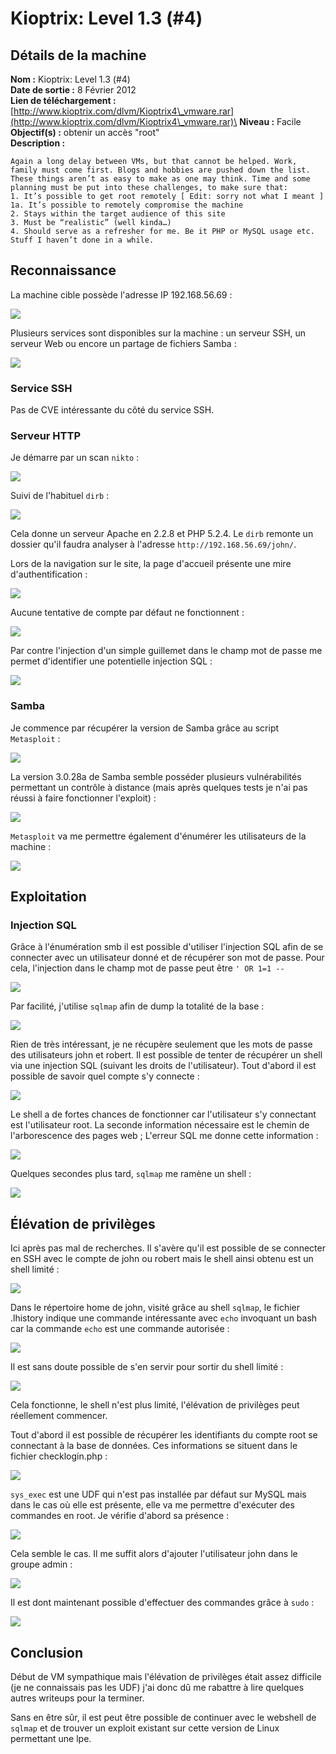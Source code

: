 # Kioptrix: Level 1.3 (#4)

## Détails de la machine

**Nom :** Kioptrix: Level 1.3 (#4)\
**Date de sortie :** 8 Février 2012\
**Lien de téléchargement :** [http://www.kioptrix.com/dlvm/Kioptrix4\_vmware.rar](http://www.kioptrix.com/dlvm/Kioptrix4\_vmware.rar)\
**Niveau :** Facile\
**Objectif(s) :** obtenir un accès "root"\
**Description :**

`Again a long delay between VMs, but that cannot be helped. Work, family must come first. Blogs and hobbies are pushed down the list. These things aren’t as easy to make as one may think. Time and some planning must be put into these challenges, to make sure that:`\
`1. It’s possible to get root remotely [ Edit: sorry not what I meant ]`\
`1a. It’s possible to remotely compromise the machine`\
&#x20; `2. Stays within the target audience of this site`\
&#x20; `3. Must be “realistic” (well kinda…)`\
&#x20; `4. Should serve as a refresher for me. Be it PHP or MySQL usage etc. Stuff I haven’t done in a while.`

## Reconnaissance

La machine cible possède l'adresse IP 192.168.56.69 :

![](../../../.gitbook/assets/c0f17272a479c81e92162ce162e1848e.png)

Plusieurs services sont disponibles sur la machine : un serveur SSH, un serveur Web ou encore un partage de fichiers Samba :

![](../../../.gitbook/assets/894a221970805858bda48459f925aee2.png)

### Service SSH

Pas de CVE intéressante du côté du service SSH.



### Serveur HTTP

Je démarre par un scan `nikto` :

![](../../../.gitbook/assets/1966636ad3ecf456391563f63d60b8d9.png)

Suivi de l'habituel `dirb` :

![](../../../.gitbook/assets/a9ac43d6a90a132c4dc3be80c4aa5033.png)

Cela donne un serveur Apache en 2.2.8 et PHP 5.2.4. Le `dirb` remonte un dossier qu'il faudra analyser à l'adresse `http://192.168.56.69/john/`.

Lors de la navigation sur le site, la page d'accueil présente une mire d'authentification :

![](../../../.gitbook/assets/0881aa2a7e81a81286cedc8363baeaf7.png)

Aucune tentative de compte par défaut ne fonctionnent :

![](../../../.gitbook/assets/5ff9da7fab316d99622a3d07ae88675c.png)

Par contre l'injection d'un simple guillemet dans le champ mot de passe me permet d'identifier une potentielle injection SQL :

![](../../../.gitbook/assets/462413260b8801c9d39046b699e0b4b7.png)

### Samba

Je commence par récupérer la version de Samba grâce au script `Metasploit` :

![](../../../.gitbook/assets/17b6a47806f4dcd143ae2c5442a80648.png)

La version 3.0.28a de Samba semble posséder plusieurs vulnérabilités permettant un contrôle à distance (mais après quelques tests je n'ai pas réussi à faire fonctionner l'exploit) :

![](../../../.gitbook/assets/17d188baa65188a6e377aec4e45306a8.png)

`Metasploit` va me permettre également d'énumérer les utilisateurs de la machine :

![](../../../.gitbook/assets/8920b58a54f7db83a1ce75053f8c75bc.png)

## Exploitation

### Injection SQL

Grâce à l'énumération smb il est possible d'utiliser l'injection SQL afin de se connecter avec un utilisateur donné et de récupérer son mot de passe. Pour cela, l'injection dans le champ mot de passe peut être `' OR 1=1 --`&#x20;

![](../../../.gitbook/assets/45fbf9b8610a465db14bfbb3cb0861eb.png)

Par facilité, j'utilise `sqlmap` afin de dump la totalité de la base :

![](../../../.gitbook/assets/1022555dc8bf17e08d931248a081673a.png)

Rien de très intéressant, je ne récupère seulement que les mots de passe des utilisateurs john et robert. Il est possible de tenter de récupérer un shell via une injection SQL (suivant les droits de l'utilisateur). Tout d'abord il est possible de savoir quel compte s'y connecte :

![](../../../.gitbook/assets/773f46dd5d165df3ddc1082c9be1142d.png)

Le shell a de fortes chances de fonctionner car l'utilisateur s'y connectant est l'utilisateur root. La seconde information nécessaire est le chemin de l'arborescence des pages web ; L'erreur SQL me donne cette information :

![](../../../.gitbook/assets/b17a5ec34f3ffda906edd814362320b8.png)

Quelques secondes plus tard, `sqlmap` me ramène un shell :

![](../../../.gitbook/assets/fcac5fa412efcf0ad40c5b41ce006a56.png)

## Élévation de privilèges

Ici après pas mal de recherches. Il s'avère qu'il est possible de se connecter en SSH avec le compte de john ou robert mais le shell ainsi obtenu est un shell limité :

![](../../../.gitbook/assets/5ff740ad1841382f429835bed8b171fe.png)

Dans le répertoire home de john, visité grâce au shell `sqlmap`, le fichier .lhistory indique une commande intéressante avec `echo` invoquant un bash car la commande `echo` est une commande autorisée :

![](../../../.gitbook/assets/368869da2834fe17bc4251885e0366b7.png)

Il est sans doute possible de s'en servir pour sortir du shell limité :

![](../../../.gitbook/assets/5c83f21a764cbfb0f79e2666ce00e386.png)

Cela fonctionne, le shell n'est plus limité, l'élévation de privilèges peut réellement commencer.

Tout d'abord il est possible de récupérer les identifiants du compte root se connectant à la base de données. Ces informations se situent dans le fichier checklogin.php :

![](../../../.gitbook/assets/d59141abb5390725c2ebfec34c507a2b.png)

`sys_exec` est une UDF qui n'est pas installée par défaut sur MySQL mais dans le cas où elle est présente, elle va me permettre d'exécuter des commandes en root. Je vérifie d'abord sa présence :

![](../../../.gitbook/assets/207a6c748f67d2ac9cc674d203820493.png)

Cela semble le cas. Il me suffit alors d'ajouter l'utilisateur john dans le groupe admin :

![](../../../.gitbook/assets/aad5c605b928b05753c8c16e3d60aa82.png)

Il est dont maintenant possible d'effectuer des commandes grâce à `sudo` :

![](../../../.gitbook/assets/4cd115139980e7a95ed13b1087258961.png)

## Conclusion

Début de VM sympathique mais l'élévation de privilèges était assez difficile (je ne connaissais pas les UDF) j'ai donc dû me rabattre à lire quelques autres writeups pour la terminer.

Sans en être sûr, il est peut être possible de continuer avec le webshell de `sqlmap` et de trouver un exploit existant sur cette version de Linux permettant une lpe.
